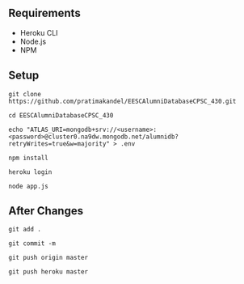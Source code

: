 ## Requirements
- Heroku CLI
- Node.js
- NPM

## Setup
`git clone https://github.com/pratimakandel/EESCAlumniDatabaseCPSC_430.git`

`cd EESCAlumniDatabaseCPSC_430`

`echo "ATLAS_URI=mongodb+srv://<username>:<password>@cluster0.na9dw.mongodb.net/alumnidb?retryWrites=true&w=majority" > .env`

`npm install`

`heroku login`

`node app.js`

## After Changes
`git add .`

`git commit -m`

`git push origin master`

`git push heroku master`
